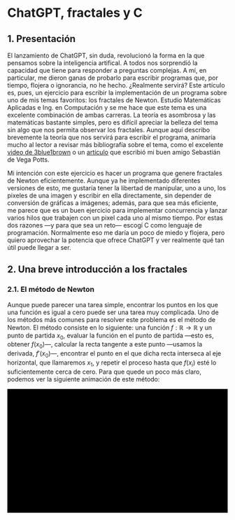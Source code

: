 # ChatGPT, fractales y C

## 1. Presentación

El lanzamiento de ChatGPT, sin duda, revolucionó la forma en la que pensamos sobre la inteligencia artifical. A todos nos sorprendió la capacidad que tiene para responder a preguntas complejas. A mí, en particular, me dieron ganas de probarlo para escribir programas que, por tiempo, flojera o ignorancia, no he hecho. ¿Realmente servirá? Este artículo es, pues, un ejercicio para escribir la implementación de un programa sobre uno de mis temas favoritos: los fractales de Newton. Estudio Matemáticas Aplicadas e Ing. en Computación y se me hace que este tema es una excelente combinación de ambas carreras. La teoría es asombrosa y las matemáticas bastante simples, pero es difícil apreciar la belleza del tema sin algo que nos permita observar los fractales. Aunque aquí describo brevemente la teoría que nos servirá para escribir el programa, animaría mucho al lector a revisar más bibliografía sobre el tema, como el excelente [video de 3blue1brown]() o un [artículo]() que escribió mi buen amigo Sebastián de Vega Potts.

Mi intención con este ejercicio es hacer un programa que genere fractales de Newton eficientemente. Aunque ya he implementado diferentes versiones de esto, me gustaría tener la libertad de manipular, uno a uno, los pixeles de una imagen y escribir en ella directamente, sin depender de conversión de gráficas a imágenes; además, para que sea más eficiente, me parece que es un buen ejercicio para implementar concurrencia y lanzar varios hilos que trabajen con un pixel cada uno al mismo tiempo. Por estas dos razones —y para que sea un reto— escogí C como lenguaje de programación. Normalmente eso me daría un poco de miedo y flojera, pero quiero aprovechar la potencia que ofrece ChatGPT y ver realmente qué tan útil puede llegar a ser.

## 2. Una breve introducción a los fractales

### 2.1. El método de Newton

Aunque puede parecer una tarea simple, encontrar los puntos en los que una función es igual a cero puede ser una tarea muy complicada. Uno de los métodos más comunes para resolver este problema es el método de Newton. El método consiste en lo siguiente: una función $f:\mathbb{R} \to \mathbb{R}$ y un punto de partida $x_0$, evaluar la función en el punto de partida —esto es, obtener $f(x_0)$—, calcular la recta tangente a este punto —usamos la derivada, $f'(x_0)$—, encontrar el punto en el que dicha recta interseca al eje horizontal, que llamaremos $x_1$, y repetir el proceso hasta que $f(x_i)$ esté lo suficientemente cerca de cero. Para que quede un poco más claro, podemos ver la siguiente animación de este método:

![](/manim/media/videos/newtons-method/1080p60/NewtonsMethod.gif)
